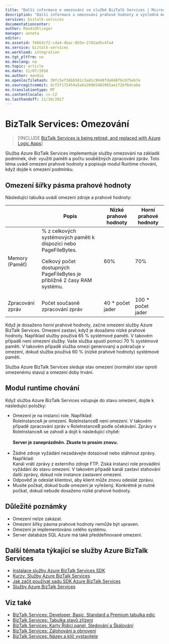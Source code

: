 ```yaml
---
title: "Další informace o omezování ve službě BizTalk Services | Microsoft Docs"
description: "Další informace o omezování prahové hodnoty a výsledná modul runtime chování služby BizTalk Services. Omezení je na základě využití paměti a počet zpráv. MABS, WABS"
services: biztalk-services
documentationcenter: 
author: MandiOhlinger
manager: anneta
editor: 
ms.assetid: f6663cf2-cda4-4bac-855e-27d2ad5c4fa4
ms.service: biztalk-services
ms.workload: integration
ms.tgt_pltfrm: na
ms.devlang: na
ms.topic: article
ms.date: 11/07/2016
ms.author: mandia
ms.openlocfilehash: 39fc5ef36bb581c3a81c9948fda048f6cb75eb7e
ms.sourcegitcommit: dcf5f175454a5a6a26965482965ae1f2bf6dca0a
ms.translationtype: MT
ms.contentlocale: cs-CZ
ms.lasthandoff: 11/10/2017
---
```

# <a name="biztalk-services-throttling"></a>BizTalk Services: Omezování

> [!INCLUDE [BizTalk Services is being retired, and replaced with Azure Logic Apps](../../includes/biztalk-services-retirement.md)]

Služba Azure BizTalk Services implementuje služby omezování na základě podmínek, dvě: využití paměti a počtu souběžných zpracování zpráv. Toto téma uvádí omezení prahové hodnoty a popisuje modul Runtime chování, když dojde k omezení podmínku.

## <a name="throttling-thresholds"></a>Omezení šířky pásma prahové hodnoty
Následující tabulka uvádí omezení zdroje a prahové hodnoty:

|  | Popis | Nízké prahové hodnoty | Horní prahové hodnoty |
| --- | --- | --- | --- |
| Memory (Paměť) |% z celkových systémových paměti k dispozici nebo PageFileBytes. <p><p>Celkový počet dostupných PageFileBytes je přibližně 2 časy RAM systému. |60% |70% |
| Zpracování zpráv |Počet současně zpracování zpráv |40 * počet jader |100 * počet jader |

Když je dosaženo horní prahové hodnoty, začne omezení služby Azure BizTalk Services. Omezení zastaví, když je dosaženo nízké prahové hodnoty. Například služby používá 65 % systémové paměti. V takovém případě není omezení služby. Vaše služba spustí pomocí 70 % systémové paměti. V takovém případě služba omezí generovaný a pokračuje v omezení, dokud služba používá 60 % (nízké prahové hodnoty) systémové paměti.

Služba Azure BizTalk Services sleduje stav omezení (normální stav oproti omezenému stavu) a omezení doby trvání.

## <a name="runtime-behavior"></a>Modul runtime chování
Když služba Azure BizTalk Services vstupuje do stavu omezení, dojde k následující položky:

* Omezení je na instanci role. Například:<br/>
  RoleInstanceA je omezení. RoleInstanceB není omezení. V takovém případě zpracování zpráv v RoleInstanceB podle očekávání. Zprávy v RoleInstanceA se zahodí a dojít k následující chybě:<br/><br/>
  **Server je zaneprázdněn. Zkuste to prosím znovu.**<br/><br/>
* Žádné zdroje vyžádání nezadávejte dotazovat nebo stáhnout zprávy. Například:<br/>
  Kanál vrátí zprávy z externího zdroje FTP. Získá instanci role provádění vyžádání do stavu omezení. V takovém případě kanál zastaví stahování další zprávy, dokud role instance zastavení omezení.
* Odpověď je odeslat klientovi, aby klient může znovu odeslat zprávu.
* Musíte počkat, dokud bude omezení je vyřešený. Konkrétně je nutné počkat, dokud nebude dosaženo nízké prahové hodnoty.

## <a name="important-notes"></a>Důležité poznámky
* Omezení nelze zakázat.
* Omezení šířky pásma prahové hodnoty nemůže být upraven.
* Omezení je implementováno celého systému.
* Server databáze SQL Azure má také předdefinované omezení.

## <a name="additional-azure-biztalk-services-topics"></a>Další témata týkající se služby Azure BizTalk Services
* [Instalace služby Azure BizTalk Services SDK](http://go.microsoft.com/fwlink/p/?LinkID=241589)<br/>
* [Kurzy: Služby Azure BizTalk Services](http://go.microsoft.com/fwlink/p/?LinkID=236944)<br/>
* [Jak začít používat sadu SDK Azure BizTalk Services](http://go.microsoft.com/fwlink/p/?LinkID=302335)<br/>
* [Služby Azure BizTalk Services](http://go.microsoft.com/fwlink/p/?LinkID=303664)<br/>

## <a name="see-also"></a>Viz také
* [BizTalk Services: Developer, Basic, Standard a Premium tabulka edic](http://go.microsoft.com/fwlink/p/?LinkID=302279)<br/>
* [BizTalk Services: Tabulka stavů zřízení](http://go.microsoft.com/fwlink/p/?LinkID=329870)<br/>
* [BizTalk Services: Karty Řídicí panel, Sledování a Škálování](http://go.microsoft.com/fwlink/p/?LinkID=302281)<br/>
* [BizTalk Services: Zálohování a obnovení](http://go.microsoft.com/fwlink/p/?LinkID=329873)<br/>
* [BizTalk Services: Název a klíč vystavitele](http://go.microsoft.com/fwlink/p/?LinkID=303941)<br/>

